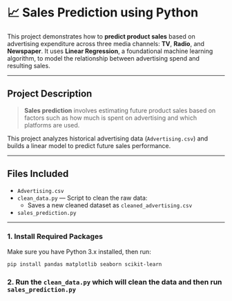 # 📈 Sales Prediction using Python

This project demonstrates how to **predict product sales** based on advertising expenditure across three media channels: **TV**, **Radio**, and **Newspaper**. It uses **Linear Regression**, a foundational machine learning algorithm, to model the relationship between advertising spend and resulting sales.

---

## Project Description

> **Sales prediction** involves estimating future product sales based on factors such as how much is spent on advertising and which platforms are used.

This project analyzes historical advertising data (`Advertising.csv`) and builds a linear model to predict future sales performance.

---

## Files Included

- `Advertising.csv` 
- `clean_data.py` — Script to clean the raw data:
  - Saves a new cleaned dataset as `cleaned_advertising.csv`
- `sales_prediction.py`
---

### 1. Install Required Packages

Make sure you have Python 3.x installed, then run:

```bash
pip install pandas matplotlib seaborn scikit-learn
```
### 2. Run the `clean_data.py` which will clean the data and then run `sales_prediction.py`


